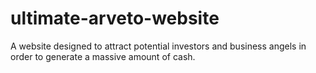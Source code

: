 # ultimate-arveto-website
A website designed to attract potential investors and business angels in order to generate a massive amount of cash.

